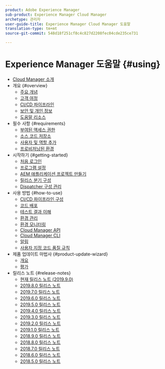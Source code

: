 ```yaml
---
product: Adobe Experience Manager
sub-product: Experience Manager Cloud Manager
archetype: 관리자
user-guide-title: Experience Manager Cloud Manager 도움말
translation-type: tm+mt
source-git-commit: 548d18f251cf8c4c827d2208fec04cde235ce731

---
```



# Experience Manager 도움말 {#using}

+ [Cloud Manager 소개](introduction-to-cloud-manager.md)
+ 개요 {#overview}
   + [주요 개념](key-concepts.md)
   + [고객 여정](customer-journey.md)
   + [CI/CD 파이프라인](ci-cd-pipeline.md)
   + [보안 및 개인 정보](security-and-privacy.md)
   + [도움말 리소스](help-resources.md)
+ 필수 사항 {#requirements}
   + [부여된 액세스 권한](access-rights-granted.md)
   + [소스 코드 저장소](source-code-repository.md)
   + [사용자 및 역할 추가](setting-up-users-and-roles.md)
   + [프로비저닝된 환경](environments-provisioned.md)
+ 시작하기 {#getting-started}
   + [처음 로그인](first-time-login.md)
   + [프로그램 설정](setting-up-program.md)
   + [AEM 애플리케이션 프로젝트 만들기](create-an-application-project.md)
   + [릴리스 분기 구성](configure-your-release-branches.md)
   + [Dispatcher 구성 관리](dispatcher-configurations.md)
+ 사용 방법 {#how-to-use}
   + [CI/CD 파이프라인 구성](configuring-pipeline.md)
   + [코드 배포](deploying-code.md)
   + [테스트 결과 이해](understand-your-test-results.md)
   + [환경 관리](manage-your-environment.md)
   + [환경 모니터링](monitor-your-environments.md)
   + [Cloud Manager API](https://www.adobe.io/apis/experiencecloud/cloud-manager/docs.html)
   + [Cloud Manager CLI](https://github.com/adobe/aio-cli-plugin-cloudmanager/blob/master/README.md)
   + [알림](notifications.md)
   + [사용자 지정 코드 품질 규칙](custom-code-quality-rules.md)
+ 제품 업데이트 마법사 {#product-update-wizard}
   + [개요](overview-productupdate-wizard.md)
   + [평가](evaluation.md)
+ 릴리스 노트 {#release-notes}
   + [현재 릴리스 노트 (2019.9.0)](release-notes-current.md)
   + [2019.8.0 릴리스 노트](release-notes-2019-8-0.md)
   + [2019.7.0 릴리스 노트](release-notes-2019-7-0.md)
   + [2019.6.0 릴리스 노트](release-notes-2019-6-0.md)
   + [2019.5.0 릴리스 노트](release-notes-2019-5-0.md)
   + [2019.4.0 릴리스 노트](release-notes-2019-4-0.md)
   + [2019.3.0 릴리스 노트](release-notes-2019-3-0.md)
   + [2019.2.0 릴리스 노트](release-notes-2019-2-0.md)
   + [2019.1.0 릴리스 노트](release-notes-2019-1-0.md)
   + [2018.9.0 릴리스 노트](release-notes-2018-9-0.md)
   + [2018.8.0 릴리스 노트](release-notes-2018-8-0.md)
   + [2018.7.0 릴리스 노트](release-notes-2018-7-0.md)
   + [2018.6.0 릴리스 노트](release-notes-2018-6-0.md)
   + [2018.5.0 릴리스 노트](release-notes-2018-5-0.md)

